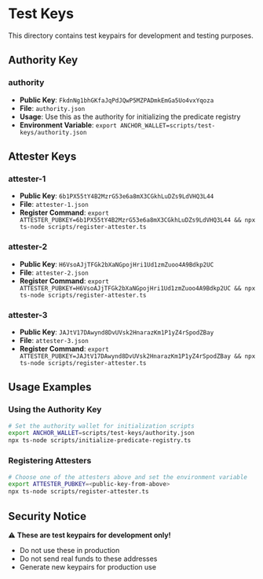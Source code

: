 # Test Keys

This directory contains test keypairs for development and testing purposes.

## Authority Key

### authority
- **Public Key**: `FkdnNg1bhGKfaJqPdJQwP5MZPADmkEmGa5Uo4vxYqoza`
- **File**: `authority.json`
- **Usage**: Use this as the authority for initializing the predicate registry
- **Environment Variable**: `export ANCHOR_WALLET=scripts/test-keys/authority.json`

## Attester Keys

### attester-1
- **Public Key**: `6b1PX55tY4B2MzrG53e6a8mX3CGkhLuDZs9LdVHQ3L44`
- **File**: `attester-1.json`
- **Register Command**: `export ATTESTER_PUBKEY=6b1PX55tY4B2MzrG53e6a8mX3CGkhLuDZs9LdVHQ3L44 && npx ts-node scripts/register-attester.ts`

### attester-2
- **Public Key**: `H6VsoAJjTFGk2bXaNGpojHri1Ud1zmZuoo4A9Bdkp2UC`
- **File**: `attester-2.json`
- **Register Command**: `export ATTESTER_PUBKEY=H6VsoAJjTFGk2bXaNGpojHri1Ud1zmZuoo4A9Bdkp2UC && npx ts-node scripts/register-attester.ts`

### attester-3
- **Public Key**: `JAJtV17DAwynd8DvUVsk2HnarazKm1P1yZ4rSpodZBay`
- **File**: `attester-3.json`
- **Register Command**: `export ATTESTER_PUBKEY=JAJtV17DAwynd8DvUVsk2HnarazKm1P1yZ4rSpodZBay && npx ts-node scripts/register-attester.ts`

## Usage Examples

### Using the Authority Key

```bash
# Set the authority wallet for initialization scripts
export ANCHOR_WALLET=scripts/test-keys/authority.json
npx ts-node scripts/initialize-predicate-registry.ts
```

### Registering Attesters

```bash
# Choose one of the attesters above and set the environment variable
export ATTESTER_PUBKEY=<public-key-from-above>
npx ts-node scripts/register-attester.ts
```

## Security Notice

⚠️ **These are test keypairs for development only!**
- Do not use these in production
- Do not send real funds to these addresses
- Generate new keypairs for production use
